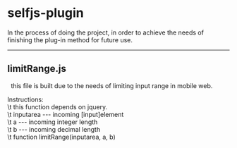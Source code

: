# selfjs-plugin
In the process of doing the project, in order to achieve the needs of finishing the plug-in method for future use.

-----------------------------------------------------------------------------------------------------------------
## limitRange.js
 
this file is built due to the needs of limiting input range in mobile web.

Instructions:<br>
\t this function depends on jquery.<br>
\t inputarea --- incoming [input]element<br>
\t a --- incoming integer length<br>
\t b --- incoming  decimal length<br>
\t function limitRange(inputarea, a, b)<br>
 
